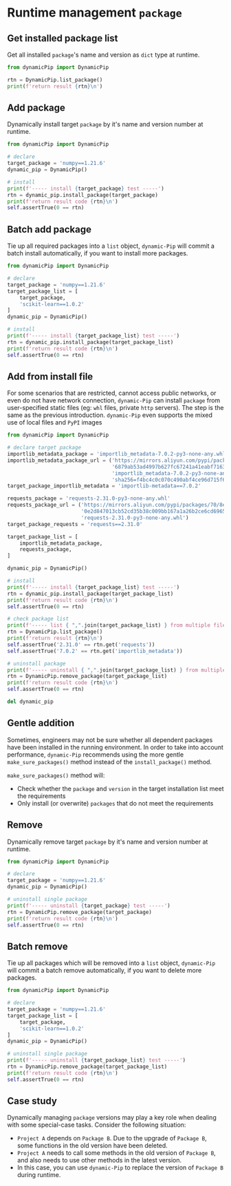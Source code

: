 # Runtime management `package`

## Get installed package list
Get all installed `package`'s name and version as `dict` type at runtime.
```python
from dynamicPip import DynamicPip

rtn = DynamicPip.list_package()
print(f'return result {rtn}\n')
```

## Add package
Dynamically install target `package` by it's name and version number at runtime.
```python
from dynamicPip import DynamicPip

# declare
target_package = 'numpy==1.21.6'
dynamic_pip = DynamicPip()

# install
print(f'----- install {target_package} test -----')
rtn = dynamic_pip.install_package(target_package)
print(f'return result code {rtn}\n')
self.assertTrue(0 == rtn)
```

## Batch add package
Tie up all required packages into a `list` object, `dynamic-Pip` will commit a batch install automatically, if you want to install more packages.
```python
from dynamicPip import DynamicPip

# declare
target_package = 'numpy==1.21.6'
target_package_list = [
    target_package,
    'scikit-learn==1.0.2'
]
dynamic_pip = DynamicPip()

# install
print(f'----- install {target_package_list} test -----')
rtn = dynamic_pip.install_package(target_package_list)
print(f'return result code {rtn}\n')
self.assertTrue(0 == rtn)
```

## Add from install file
For some scenarios that are restricted, cannot access public networks, or even do not have network connection, `dynamic-Pip` can install `package` from user-specified static files (eg: `whl` files, private `http` servers). The step is the same as the previous introduction. `dynamic-Pip` even supports the mixed use of local files and `PyPI` images

```python
from dynamicPip import DynamicPip

# declare target package
importlib_metadata_package = 'importlib_metadata-7.0.2-py3-none-any.whl'
importlib_metadata_package_url = ('https://mirrors.aliyun.com/pypi/packages/db/62/'
                                  '6879ab53ad4997b627fc67241a41eabf7163299c59580c6ca4aa5ae6b677/'
                                  'importlib_metadata-7.0.2-py3-none-any.whl#'
                                  'sha256=f4bc4c0c070c490abf4ce96d715f68e95923320370efb66143df00199bb6c100')
target_package_importlib_metadata = 'importlib-metadata==7.0.2'

requests_package = 'requests-2.31.0-py3-none-any.whl'
requests_package_url = ('https://mirrors.aliyun.com/pypi/packages/70/8e/'
                        '0e2d847013cb52cd35b38c009bb167a1a26b2ce6cd6965bf26b47bc0bf44/'
                        'requests-2.31.0-py3-none-any.whl')
target_package_requests = 'requests==2.31.0'

target_package_list = [
    importlib_metadata_package,
    requests_package,
]

dynamic_pip = DynamicPip()

# install
print(f'----- install {target_package_list} test -----')
rtn = dynamic_pip.install_package(target_package_list)
print(f'return result code {rtn}\n')
self.assertTrue(0 == rtn)

# check package list
print(f'----- list { ",".join(target_package_list) } from multiple file test -----')
rtn = DynamicPip.list_package()
print(f'return result {rtn}\n')
self.assertTrue('2.31.0' == rtn.get('requests'))
self.assertTrue('7.0.2' == rtn.get('importlib_metadata'))

# uninstall package
print(f'----- uninstall { ",".join(target_package_list) } from multiple file test -----')
rtn = DynamicPip.remove_package(target_package_list)
print(f'return result code {rtn}\n')
self.assertTrue(0 == rtn)

del dynamic_pip
```

## Gentle addition
Sometimes, engineers may not be sure whether all dependent packages have been installed in the running environment. In order to take into account performance, `dynamic-Pip` recommends using the more gentle `make_sure_packages()` method instead of the `install_package()` method.

`make_sure_packages()` method will:
- Check whether the `package` and `version` in the target installation list meet the requirements
- Only install (or overwrite) `packages` that do not meet the requirements

## Remove
Dynamically remove target `package` by it's name and version number at runtime.
```python
from dynamicPip import DynamicPip

# declare
target_package = 'numpy==1.21.6'
dynamic_pip = DynamicPip()

# uninstall single package
print(f'----- uninstall {target_package} test -----')
rtn = DynamicPip.remove_package(target_package)
print(f'return result code {rtn}\n')
self.assertTrue(0 == rtn)
```

## Batch remove
Tie up all packages which will be removed into a `list` object, `dynamic-Pip` will commit a batch remove automatically, if you want to delete more packages.
```python
from dynamicPip import DynamicPip

# declare
target_package = 'numpy==1.21.6'
target_package_list = [
    target_package,
    'scikit-learn==1.0.2'
]
dynamic_pip = DynamicPip()

# uninstall single package
print(f'----- uninstall {target_package_list} test -----')
rtn = DynamicPip.remove_package(target_package_list)
print(f'return result code {rtn}\n')
self.assertTrue(0 == rtn)
```

## Case study
Dynamically managing `package` versions may play a key role when dealing with some special-case tasks.
Consider the following situation:
- `Project A` depends on `Package B`. Due to the upgrade of `Package B`, some functions in the old version have been deleted.
- `Project A` needs to call some methods in the old version of `Package B`, and also needs to use other methods in the latest version.
- In this case, you can use `dynamic-Pip` to replace the version of `Package B` during runtime.
